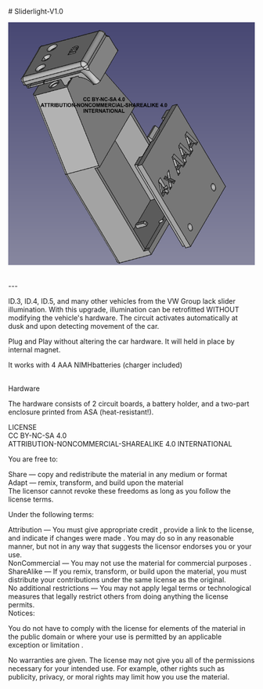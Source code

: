 
<p># Sliderlight-V1.0</p>
<p><img src="https://github.com/ToFu-ID/Sliderlight-V1.0/blob/main/Explosionszeichnung.png"></p>
<p><br>---</p>
<p>ID.3, ID.4, ID.5, and many other vehicles from the VW Group lack slider illumination. With this upgrade, illumination can be retrofitted WITHOUT&nbsp;<br>modifying the vehicle's hardware. The circuit activates automatically at dusk and upon detecting movement of the car.</p>
<p>Plug and Play without altering the car hardware. It will held in place by internal magnet.</p>
<p>It works with 4 AAA NIMHbatteries (charger included)</p>
<p><br>Hardware</p>
<p>The hardware consists of 2 circuit boards, a battery holder, and a two-part enclosure printed from ASA (heat-resistant!).</p>
<p>LICENSE<br>CC BY-NC-SA 4.0<br>ATTRIBUTION-NONCOMMERCIAL-SHAREALIKE 4.0 INTERNATIONAL</p>
<p>You are free to:</p>
<p>Share — copy and redistribute the material in any medium or format<br>Adapt — remix, transform, and build upon the material<br>The licensor cannot revoke these freedoms as long as you follow the license terms.</p>
<p>Under the following terms:</p>
<p>Attribution — You must give appropriate credit , provide a link to the license, and indicate if changes were made . You may do so in any reasonable manner, but not in any way that suggests the licensor endorses you or your use.<br>NonCommercial — You may not use the material for commercial purposes .<br>ShareAlike — If you remix, transform, or build upon the material, you must distribute your contributions under the same license as the original.<br>No additional restrictions — You may not apply legal terms or technological measures that legally restrict others from doing anything the license permits.<br>Notices:</p>
<p>You do not have to comply with the license for elements of the material in the public domain or where your use is permitted by an applicable exception or limitation .</p>
<p>No warranties are given. The license may not give you all of the permissions necessary for your intended use. For example, other rights such as publicity, privacy, or moral rights may limit how you use the material.</p>
